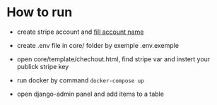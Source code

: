 # How to run

- create stripe account and [fill account name](https://dashboard.stripe.com/settings/account) 
- create .env file in core/ folder by exemple .env.exemple
- open core/template/chechout.html, find stripe var and instert your publick stripe key
- run docker by command ```docker-compose up```

- open django-admin panel and add items to a table

